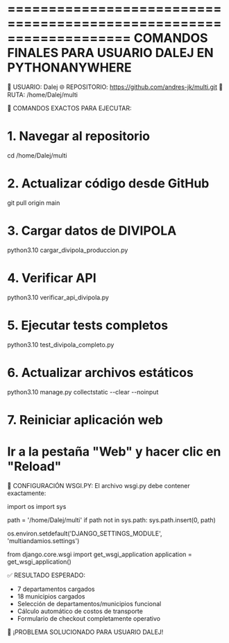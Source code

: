 ===================================================================
COMANDOS FINALES PARA USUARIO DALEJ EN PYTHONANYWHERE
===================================================================

🎯 USUARIO: Dalej
🌐 REPOSITORIO: https://github.com/andres-jk/multi.git
📁 RUTA: /home/Dalej/multi

🚀 COMANDOS EXACTOS PARA EJECUTAR:

# 1. Navegar al repositorio
cd /home/Dalej/multi

# 2. Actualizar código desde GitHub
git pull origin main

# 3. Cargar datos de DIVIPOLA
python3.10 cargar_divipola_produccion.py

# 4. Verificar API
python3.10 verificar_api_divipola.py

# 5. Ejecutar tests completos
python3.10 test_divipola_completo.py

# 6. Actualizar archivos estáticos
python3.10 manage.py collectstatic --clear --noinput

# 7. Reiniciar aplicación web
# Ir a la pestaña "Web" y hacer clic en "Reload"

🔧 CONFIGURACIÓN WSGI.PY:
El archivo wsgi.py debe contener exactamente:

import os
import sys

path = '/home/Dalej/multi'
if path not in sys.path:
    sys.path.insert(0, path)

os.environ.setdefault('DJANGO_SETTINGS_MODULE', 'multiandamios.settings')

from django.core.wsgi import get_wsgi_application
application = get_wsgi_application()

✅ RESULTADO ESPERADO:
- 7 departamentos cargados
- 18 municipios cargados
- Selección de departamentos/municipios funcional
- Cálculo automático de costos de transporte
- Formulario de checkout completamente operativo

🎉 ¡PROBLEMA SOLUCIONADO PARA USUARIO DALEJ!
